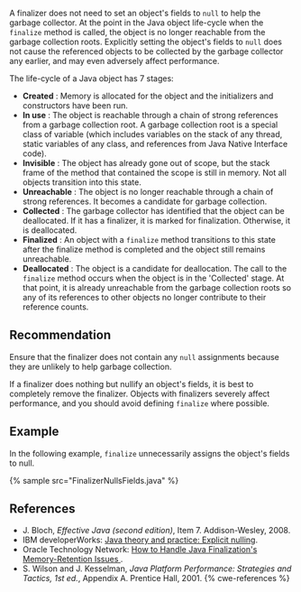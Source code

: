 A finalizer does not need to set an object's fields to `null` to help the garbage collector. At the point in the Java object life-cycle when the `finalize` method is called, the object is no longer reachable from the garbage collection roots. Explicitly setting the object's fields to `null` does not cause the referenced objects to be collected by the garbage collector any earlier, and may even adversely affect performance.

The life-cycle of a Java object has 7 stages:

* **Created** : Memory is allocated for the object and the initializers and constructors have been run.
* **In use** : The object is reachable through a chain of strong references from a garbage collection root. A garbage collection root is a special class of variable (which includes variables on the stack of any thread, static variables of any class, and references from Java Native Interface code).
* **Invisible** : The object has already gone out of scope, but the stack frame of the method that contained the scope is still in memory. Not all objects transition into this state.
* **Unreachable** : The object is no longer reachable through a chain of strong references. It becomes a candidate for garbage collection.
* **Collected** : The garbage collector has identified that the object can be deallocated. If it has a finalizer, it is marked for finalization. Otherwise, it is deallocated.
* **Finalized** : An object with a `finalize` method transitions to this state after the finalize method is completed and the object still remains unreachable.
* **Deallocated** : The object is a candidate for deallocation.
The call to the `finalize` method occurs when the object is in the 'Collected' stage. At that point, it is already unreachable from the garbage collection roots so any of its references to other objects no longer contribute to their reference counts.


## Recommendation
Ensure that the finalizer does not contain any `null` assignments because they are unlikely to help garbage collection.

If a finalizer does nothing but nullify an object's fields, it is best to completely remove the finalizer. Objects with finalizers severely affect performance, and you should avoid defining `finalize` where possible.


## Example
In the following example, `finalize` unnecessarily assigns the object's fields to null.

{% sample src="FinalizerNullsFields.java" %}

## References
* J. Bloch, *Effective Java (second edition)*, Item 7. Addison-Wesley, 2008.
* IBM developerWorks: [Java theory and practice: Explicit nulling](https://web.archive.org/web/20201111184342/https://www.ibm.com/developerworks/java/library/j-jtp01274/index.html#3.2).
* Oracle Technology Network: [ How to Handle Java Finalization's Memory-Retention Issues ](https://www.oracle.com/technical-resources/articles/javase/finalization.html).
* S. Wilson and J. Kesselman, *Java Platform Performance: Strategies and Tactics, 1st ed.*, Appendix A. Prentice Hall, 2001.
{% cwe-references %}

